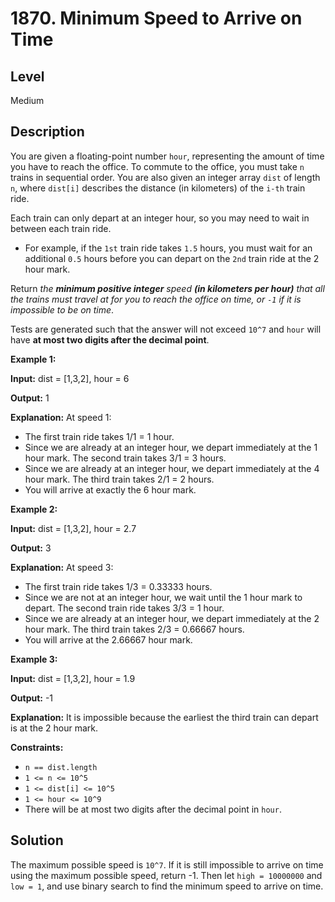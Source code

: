 # 1870. Minimum Speed to Arrive on Time
## Level
Medium

## Description
You are given a floating-point number `hour`, representing the amount of time you have to reach the office. To commute to the office, you must take `n` trains in sequential order. You are also given an integer array `dist` of length `n`, where `dist[i]` describes the distance (in kilometers) of the `i-th` train ride.

Each train can only depart at an integer hour, so you may need to wait in between each train ride.

* For example, if the `1st` train ride takes `1.5` hours, you must wait for an additional `0.5` hours before you can depart on the `2nd` train ride at the 2 hour mark.

Return *the **minimum positive integer** speed **(in kilometers per hour)** that all the trains must travel at for you to reach the office on time, or `-1` if it is impossible to be on time*.

Tests are generated such that the answer will not exceed `10^7` and `hour` will have **at most two digits after the decimal point**.

**Example 1:**

**Input:** dist = [1,3,2], hour = 6

**Output:** 1

**Explanation:** At speed 1:
- The first train ride takes 1/1 = 1 hour.
- Since we are already at an integer hour, we depart immediately at the 1 hour mark. The second train takes 3/1 = 3 hours.
- Since we are already at an integer hour, we depart immediately at the 4 hour mark. The third train takes 2/1 = 2 hours.
- You will arrive at exactly the 6 hour mark.

**Example 2:**

**Input:** dist = [1,3,2], hour = 2.7

**Output:** 3

**Explanation:** At speed 3:
- The first train ride takes 1/3 = 0.33333 hours.
- Since we are not at an integer hour, we wait until the 1 hour mark to depart. The second train ride takes 3/3 = 1 hour.
- Since we are already at an integer hour, we depart immediately at the 2 hour mark. The third train takes 2/3 = 0.66667 hours.
- You will arrive at the 2.66667 hour mark.

**Example 3:**

**Input:** dist = [1,3,2], hour = 1.9

**Output:** -1

**Explanation:** It is impossible because the earliest the third train can depart is at the 2 hour mark.

**Constraints:**

* `n == dist.length`
* `1 <= n <= 10^5`
* `1 <= dist[i] <= 10^5`
* `1 <= hour <= 10^9`
* There will be at most two digits after the decimal point in `hour`.

## Solution
The maximum possible speed is `10^7`. If it is still impossible to arrive on time using the maximum possible speed, return -1. Then let `high = 10000000` and `low = 1`, and use binary search to find the minimum speed to arrive on time.
